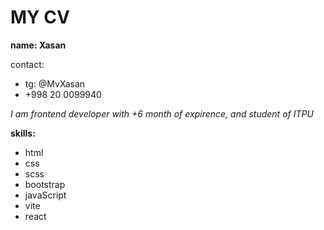 # MY CV 

**name: Xasan**

contact: 
- tg: @MvXasan
- +998 20 0099940

*I am frontend developer with +6 month of expirence, and student of ITPU*

**skills:**
- html
- css
- scss
- bootstrap
- javaScript
- vite
- react





